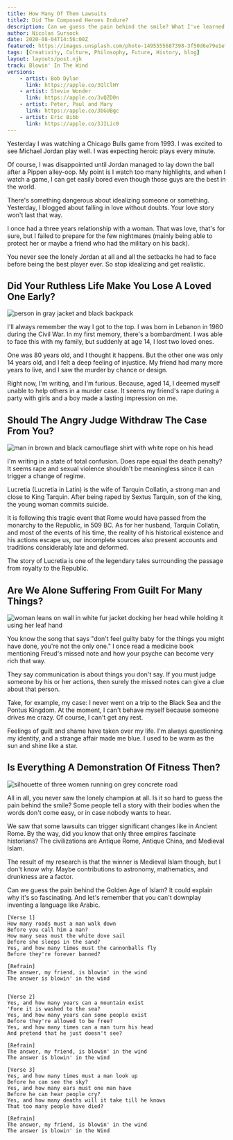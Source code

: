 ```yaml
---
title: How Many Of Them Lawsuits 
title2: Did The Composed Heroes Endure? 
description: Can we guess the pain behind the smile? What I've learned is that it's extremely hard to do, and you will be wrong making a guess. Don't underestimate!
author: Nicolas Sursock
date: 2020-08-04T14:56:00Z
featured: https://images.unsplash.com/photo-1495555687398-3f50d6e79e1e?ixlib=rb-1.2.1&ixid=MnwxMjA3fDB8MHxwaG90by1wYWdlfHx8fGVufDB8fHx8&auto=format&fit=crop
tags: [Creativity, Culture, Philosophy, Future, History, blog]
layout: layouts/post.njk
track: Blowin' In The Wind
versions:
    - artist: Bob Dylan
      link: https://apple.co/3QlClHY
    - artist: Stevie Wonder
      link: https://apple.co/3vQZD0n
    - artist: Peter, Paul and Mary
      link: https://apple.co/3bGUBgc
    - artist: Eric Bibb
      link: https://apple.co/3JILic0
---
```


Yesterday I was watching a Chicago Bulls game from 1993. I was excited to see Michael Jordan play well. I was expecting heroic plays every minute.

Of course, I was disappointed until Jordan managed to lay down the ball after a Pippen alley-oop. My point is I watch too many highlights, and when I watch a game, I can get easily bored even though those guys are the best in the world.

There's something dangerous about idealizing someone or something. Yesterday, I blogged about falling in love without doubts. Your love story won't last that way.

I once had a three years relationship with a woman. That was love, that's for sure, but I failed to prepare for the few nightmares (mainly being able to protect her or maybe a friend who had the military on his back).

You never see the lonely Jordan at all and all the setbacks he had to face before being the best player ever. So stop idealizing and get realistic.

## Did Your Ruthless Life Make You Lose A Loved One Early?

<aside class="md:-mr-56 md:float-right w-full md:w-2/3 md:px-8">
  <img x-intersect.once.ratio-0="$el.src = $el.dataset.src" class="rounded-lg" alt="person in gray jacket and black backpack" data-src="https://images.unsplash.com/photo-1600183952608-82f89b735562?ixlib=rb-1.2.1&ixid=MnwxMjA3fDB8MHxwaG90by1wYWdlfHx8fGVufDB8fHx8&auto=format&fit=crop&q=80&w=800&h=600">
</aside>

I'll always remember the way I got to the top. I was born in Lebanon in 1980 during the Civil War. In my first memory, there's a bombardment. I was able to face this with my family, but suddenly at age 14, I lost two loved ones.

One was 80 years old, and I thought it happens. But the other one was only 14 years old, and I felt a deep feeling of injustice. My friend had many more years to live, and I saw the murder by chance or design.

Right now, I'm writing, and I'm furious. Because, aged 14, I deemed myself unable to help others in a murder case. It seems my friend's rape during a party with girls and a boy made a lasting impression on me.

## Should The Angry Judge Withdraw The Case From You?

<aside class="md:-ml-56 md:float-left w-full md:w-2/3 md:px-8">
  <img x-intersect.once.ratio-0="$el.src = $el.dataset.src" class="rounded-lg" alt="man in brown and black camouflage shirt with white rope on his head" data-src="https://images.unsplash.com/photo-1619786642597-286a382d7bb8?ixlib=rb-1.2.1&ixid=MnwxMjA3fDB8MHxwaG90by1wYWdlfHx8fGVufDB8fHx8&auto=format&fit=crop&q=80&w=800&h=600">
</aside>

I'm writing in a state of total confusion. Does rape equal the death penalty? It seems rape and sexual violence shouldn't be meaningless since it can trigger a change of regime.

Lucretia (Lucretia in Latin) is the wife of Tarquin Collatin, a strong man and close to King Tarquin. After being raped by Sextus Tarquin, son of the king, the young woman commits suicide.

It is following this tragic event that Rome would have passed from the monarchy to the Republic, in 509 BC. As for her husband, Tarquin Collatin, and most of the events of his time, the reality of his historical existence and his actions escape us, our incomplete sources also present accounts and traditions considerably late and deformed.

The story of Lucretia is one of the legendary tales surrounding the passage from royalty to the Republic.

## Are We Alone Suffering From Guilt For Many Things?

<aside class="md:-mr-56 md:float-right w-full md:w-2/3 md:px-8">
  <img x-intersect.once.ratio-0="$el.src = $el.dataset.src" class="rounded-lg" alt="woman leans on wall in white fur jacket docking her head while holding it using her leaf hand" data-src="https://images.unsplash.com/photo-1506024399685-c2095029481d?ixlib=rb-1.2.1&ixid=MnwxMjA3fDB8MHxwaG90by1wYWdlfHx8fGVufDB8fHx8&auto=format&fit=crop&q=80&w=800&h=600">
</aside>

You know the song that says "don't feel guilty baby for the things you might have done, you're not the only one." I once read a medicine book mentioning Freud's missed note and how your psyche can become very rich that way.

They say communication is about things you don't say. If you must judge someone by his or her actions, then surely the missed notes can give a clue about that person.

Take, for example, my case: I never went on a trip to the Black Sea and the Pontus Kingdom. At the moment, I can't behave myself because someone drives me crazy. Of course, I can't get any rest.

Feelings of guilt and shame have taken over my life. I'm always questioning my identity, and a strange affair made me blue. I used to be warm as the sun and shine like a star.

## Is Everything A Demonstration Of Fitness Then?

<aside class="md:-ml-56 md:float-left w-full md:w-2/3 md:px-8">
  <img x-intersect.once.ratio-0="$el.src = $el.dataset.src" class="rounded-lg" alt="silhouette of three women running on grey concrete road" data-src="https://images.unsplash.com/photo-1552674605-db6ffd4facb5?ixlib=rb-1.2.1&ixid=MnwxMjA3fDB8MHxwaG90by1wYWdlfHx8fGVufDB8fHx8&auto=format&fit=crop&q=80&w=800&h=600">
</aside>

All in all, you never saw the lonely champion at all. Is it so hard to guess the pain behind the smile? Some people tell a story with their bodies when the words don't come easy, or in case nobody wants to hear.

We saw that some lawsuits can trigger significant changes like in Ancient Rome. By the way, did you know that only three empires fascinate historians? The civilizations are Antique Rome, Antique China, and Medieval Islam.

The result of my research is that the winner is Medieval Islam though, but I don't know why. Maybe contributions to astronomy, mathematics, and drunkness are a factor.

Can we guess the pain behind the Golden Age of Islam? It could explain why it's so fascinating. And let's remember that you can't downplay inventing a language like Arabic.

```
[Verse 1]
How many roads must a man walk down
Before you call him a man?
How many seas must the white dove sail
Before she sleeps in the sand?
Yes, and how many times must the cannonballs fly
Before they're forever banned?

[Refrain]
The answer, my friend, is blowin' in the wind
The answer is blowin' in the wind


[Verse 2]
Yes, and how many years can a mountain exist
'Fore it is washed to the sea?
Yes, and how many years can some people exist
Before they're allowed to be free?
Yes, and how many times can a man turn his head
And pretend that he just doesn't see?

[Refrain]
The answer, my friend, is blowin' in the wind
The answer is blowin' in the wind

[Verse 3]
Yes, and how many times must a man look up
Before he can see the sky?
Yes, and how many ears must one man have
Before he can hear people cry?
Yes, and how many deaths will it take till he knows
That too many people have died?

[Refrain]
The answer, my friend, is blowin' in the wind
The answer is blowin' in the Wind
```
